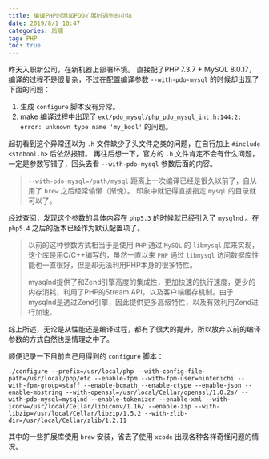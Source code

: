 ```yaml
---
title: 编译PHP时添加PDO扩展时遇到的小坑
date: 2019/8/1 10:47
categories: 后端
tag: PHP
toc: true
---
```


昨天入职新公司，在新机器上部署环境。
直接配了PHP 7.3.7 + MySQL 8.0.17，编译的过程不是很复杂，不过在配置编译参数 `--with-pdo-mysql` 的时候却出现了下面的问题：
1. 生成 `configure` 脚本没有异常。
2. make 编译过程中出现了 `ext/pdo_mysql/php_pdo_mysql_int.h:144:2: error: unknown type name 'my_bool'` 的问题。

起初看到这个异常还以为 `.h` 文件缺少了头文件之类的问题，在自行加上 `#include <stdbool.h>` 后依然报错。
再往后想一下，官方的 `.h` 文件肯定不会有什么问题，一定是参数写错了，回头去看 `--with-pdo-mysql` 参数后面的内容。
> `--with-pdo-mysql=/path/mysql` 
距离上一次编译已经是很久以前了，自从用了 `brew` 之后经常偷懒（惭愧）。
印象中就记得直接指定 `mysql` 的目录就可以了。

经过查阅，发现这个参数的具体内容在 `php5.3` 的时候就已经引入了 `mysqlnd` 。在 `php5.4` 之后的版本已经作为默认配置项了。
> 以前的这种参数方式相当于是使用 `PHP` 通过 `MySQL` 的 `libmysql` 库来实现，这个库是用C/C++编写的，虽然一直以来 `PHP` 通过 `libmysql` 访问数据库性能也一直很好，但是却无法利用PHP本身的很多特性。
>
> mysqlnd提供了和Zend引擎高度的集成性，更加快速的执行速度，更少的内存消耗，利用了PHP的Stream API，以及客户端缓存机制。由于mysqlnd是透过Zend引擎，因此提供更多高级特性，以及有效利用Zend进行加速。

综上所述，无论是从性能还是编译过程，都有了很大的提升，所以放弃以前的编译参数的方式自然也是情理之中了。

顺便记录一下目前自己用得到的 `configure` 脚本：

```SH
./configure --prefix=/usr/local/php --with-config-file-path=/usr/local/php/etc --enable-fpm --with-fpm-user=nintenichi --with-fpm-group=staff --enable-bcmath --enable-ctype --enable-json --enable-mbstring --with-openssl=/usr/local/Cellar/openssl/1.0.2s/ --with-pdo-mysql=mysqlnd --enable-tokenizer --enable-xml --with-iconv=/usr/local/Cellar/libiconv/1.16/ --enable-zip --with-libzip=/usr/local/Cellar/libzip/1.5.2 --with-zlib-dir=/usr/local/Cellar/zlib/1.2.11
```

其中的一些扩展库使用 `brew` 安装，省去了使用 `xcode` 出现各种各样奇怪问题的情况。
